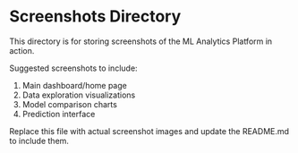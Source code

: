 # Screenshots Directory

This directory is for storing screenshots of the ML Analytics Platform in action.

Suggested screenshots to include:
1. Main dashboard/home page
2. Data exploration visualizations
3. Model comparison charts
4. Prediction interface

Replace this file with actual screenshot images and update the README.md to include them.
